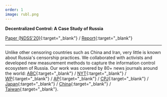 ```yaml
---
order: 1
image: rubl.png
---
```


**Decentralized Control: A Case Study of Russia**  

[Paper (NDSS'20)](https://censoredplanet.org/assets/russia.pdf){:target="_blank"} /
[Report](https://censoredplanet.org/russia){:target="_blank"}

---

Unlike other censoring countries such as China and Iran, very little is known
about Russia's censorship practices. We collaborated with activists and developed
new measurement methods to capture the information control ecosystem of Russia. Our work was
covered by 80+ news journals around the world:
[ABC](https://abcnews.go.com/Politics/wireStory/study-russias-web-censoring-tool-sets-pace-imitators-66797101){:target="_blank"}
/
[NYT](https://www.nytimes.com/aponline/2019/11/06/us/politics/ap-us-russia-internet-censorship.html){:target="_blank"}
/
[WP](https://www.washingtonpost.com/business/technology/study-russias-web-censoring-tool-sets-pace-for-imitators/2019/11/06/f10dd964-00ea-11ea-8341-cc3dce52e7de_story.html){:target="_blank"}
/ 
[AP](https://apnews.com/2cee9a8f8b234f5a86987eec835f3c55){:target="_blank"}
/
[CPJ](https://cpj.org/blog/2019/11/russia-internet-censorship-censored-planet.php){:target="_blank"}
/ 
[Japan](https://www.japantimes.co.jp/news/2019/11/07/business/tech/russias-web-censoring-snooping-tool-sets-pace-imitators-study/){:target="_blank"}
/ 
[China](https://www.chinanews.net/news/262993110/study-russias-web-censoring-tool-sets-pace-for-imitators){:target="_blank"}
/ 
[Taiwan](https://www.taiwannews.com.tw/en/news/3811897){:target="_blank"}.
